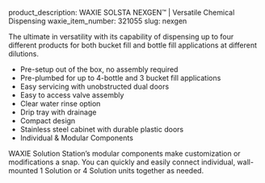 product_description: WAXIE SOLSTA NEXGEN™ | Versatile Chemical Dispensing
waxie_item_number: 321055
slug: nexgen


The ultimate in versatility with its capability of dispensing up to four different products for both bucket fill and bottle fill applications at different dilutions.

- Pre-setup out of the box, no assembly required
- Pre-plumbed for up to 4-bottle and 3 bucket fill applications
- Easy servicing with unobstructed dual doors
- Easy to access valve assembly
- Clear water rinse option
- Drip tray with drainage
- Compact design
- Stainless steel cabinet with durable plastic doors
- Individual & Modular Components

WAXIE Solution Station’s modular components make customization or modifications a snap. You can quickly and easily connect individual, wall-mounted 1 Solution or 4 Solution units together as needed.
